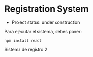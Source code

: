 <h1> Registration System </h1>

- Project status: under construction

Para ejecutar el sistema, debes poner:

```npm install react```

Sistema de registro 2
